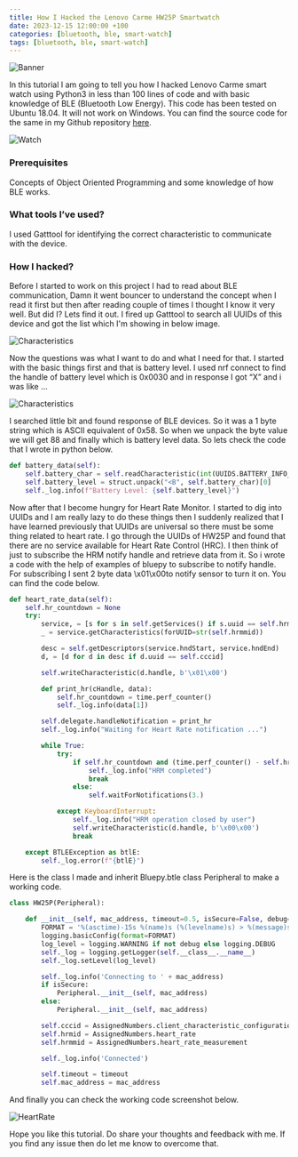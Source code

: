 ```yaml
---
title: How I Hacked the Lenovo Carme HW25P Smartwatch
date: 2023-12-15 12:00:00 +100
categories: [bluetooth, ble, smart-watch]
tags: [bluetooth, ble, smart-watch]
---
```



![Banner](/assets/images/carme_banner.jpg)

In this tutorial I am going to tell you how I hacked Lenovo Carme smart watch using Python3 in less than 100 lines of code and with basic knowledge of BLE (Bluetooth Low Energy). This code has been tested on Ubuntu 18.04. It will not work on Windows. You can find the source code for the same in my Github repository <a href="https://github.com/iamatulsingh/Carme-HW25P?ref=hackernoon.com">here</a>.


![Watch](/assets/images/carme_watch.jpg)

### Prerequisites
Concepts of Object Oriented Programming and some knowledge of how BLE works.

### What tools I’ve used?

I used Gatttool for identifying the correct characteristic to communicate with the device.

### How I hacked?
Before I started to work on this project I had to read about BLE communication, Damn it went bouncer to understand the concept when I read it first but then after reading couple of times I thought I know it very well. But did I? Lets find it out.
I fired up Gatttool to search all UUIDs of this device and got the list which I'm showing in below image.

![Characteristics](/assets/images/characteristics.png)

Now the questions was what I want to do and what I need for that. I started with the basic things first and that is battery level. I used nrf connect to find the handle of battery level which is 0x0030 and in response I got “X” and i was like …

![Characteristics](/assets/images/minion_what.gif)

I searched little bit and found response of BLE devices. So it was a 1 byte string which is ASCII equivalent of 0x58. So when we unpack the byte value we will get 88 and finally which is battery level data. So lets check the code that I wrote in python below.

```python
def battery_data(self):
    self.battery_char = self.readCharacteristic(int(UUIDS.BATTERY_INFO_HND, 16))
    self.battery_level = struct.unpack("<B", self.battery_char)[0]
    self._log.info(f"Battery Level: {self.battery_level}")
```

Now after that I become hungry for Heart Rate Monitor. I started to dig into UUIDs and I am really lazy to do these things then I suddenly realized that I have learned previously that UUIDs are universal so there must be some thing related to heart rate. I go through the UUIDs of HW25P and found that there are no service available for Heart Rate Control (HRC). I then think of just to subscribe the HRM notify handle and retrieve data from it. So i wrote a code with the help of examples of bluepy to subscribe to notify handle. For subscribing I sent 2 byte data \x01\x00to notify sensor to turn it on. You can find the code below.

```python
def heart_rate_data(self):
    self.hr_countdown = None
    try:
        service, = [s for s in self.getServices() if s.uuid == self.hrmid]
        _ = service.getCharacteristics(forUUID=str(self.hrmmid))

        desc = self.getDescriptors(service.hndStart, service.hndEnd)
        d, = [d for d in desc if d.uuid == self.cccid]

        self.writeCharacteristic(d.handle, b'\x01\x00')

        def print_hr(cHandle, data):
            self.hr_countdown = time.perf_counter()
            self._log.info(data[1])

        self.delegate.handleNotification = print_hr
        self._log.info("Waiting for Heart Rate notification ...")

        while True:
            try:
                if self.hr_countdown and (time.perf_counter() - self.hr_countdown) >= 3:
                    self._log.info("HRM completed")
                    break
                else:
                    self.waitForNotifications(3.)

            except KeyboardInterrupt:
                self._log.info("HRM operation closed by user")
                self.writeCharacteristic(d.handle, b'\x00\x00')
                break

    except BTLEException as btlE:
        self._log.error(f"{btlE}")
```

Here is the class I made and inherit Bluepy.btle class Peripheral to make a working code.


```python
class HW25P(Peripheral):

    def __init__(self, mac_address, timeout=0.5, isSecure=False, debug=False):
        FORMAT = '%(asctime)-15s %(name)s (%(levelname)s) > %(message)s'
        logging.basicConfig(format=FORMAT)
        log_level = logging.WARNING if not debug else logging.DEBUG
        self._log = logging.getLogger(self.__class__.__name__)
        self._log.setLevel(log_level)

        self._log.info('Connecting to ' + mac_address)
        if isSecure:
            Peripheral.__init__(self, mac_address)
        else:
            Peripheral.__init__(self, mac_address)

        self.cccid = AssignedNumbers.client_characteristic_configuration
        self.hrmid = AssignedNumbers.heart_rate
        self.hrmmid = AssignedNumbers.heart_rate_measurement

        self._log.info('Connected')

        self.timeout = timeout
        self.mac_address = mac_address
```

And finally you can check the working code screenshot below.

![HeartRate](/assets/images/heart_rate.png)

Hope you like this tutorial. Do share your thoughts and feedback with me. If you find any issue then do let me know to overcome that.
